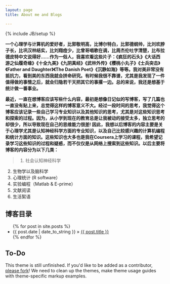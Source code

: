 ```yaml
---
layout: page
title: About me and Blogs

---
```

{% include JB/setup %}

**一个心理学与计算机的爱好者，比郭敬明高，比博尔特白，比郭德纲帅，比刘欢脖子长，比巩汉林结实，比刘翔痘少，比曾哥唱歌在调，比周杰伦吐字清楚，比布拉德皮特中文说得好……作为一俗人，我喜欢看这些片子：《疯狂的石头》《大话西游之仙履奇缘》《十全九美》《九阴真经》《武林外传》《樱桃小丸子》《士兵突击》《Father and Daughter》《The Danish Poet》《沉静如海》等等。我对美非常没有抵抗力，看到美的东西我就会拼命研究。有时候我很不靠谱，尤其是我发现了一件值得做的事情之后，就会归隐若干天把其它的事撂一边。总的来说，我还是想基于统计做一番事业。**

**最近，一直在想博客应该写些什么内容，最初是想像日记似的写博客，写了几篇也一直没有贴上来，总觉得这样的博客意义不大。经过一段时间的思考，我觉得这个博客应该记录一些自己学习专业知识以及其他知识的思考，尤其是对这些知识思考和探索的过程。因为，从小学到现在的教育总是让我被动的接受太多，独立思考的却很少，所以导致现在自己的思维能力很差!
因此，我想以后博客的内容主要是关于心理学尤其是认知神经科学方面的专业知识，以及自己比较感兴趣的计算机编程和统计方面的知识。这些知识也大多也是我在Coursera上学习的课程，我希望记录学习这些知识的过程和疑惑，而不仅仅是从网络上搜索到这些知识。以后主要将博客的内容分为以下几类：**

>1. 社会认知神经科学
2. 生物学以及脑科学
3. 心理统计 (R software）
4. 实验编程（Matlab & E-prime）
5. 文献阅读
6. 生活絮语

## 博客目录

<ul class="posts">
  {% for post in site.posts %}
    <li><span>{{ post.date | date_to_string }}</span> &raquo; <a href="{{ BASE_PATH }}{{ post.url }}">{{ post.title }}</a></li>
  {% endfor %}
</ul>

## To-Do

This theme is still unfinished. If you'd like to be added as a contributor, [please fork](http://github.com/plusjade/jekyll-bootstrap)!
We need to clean up the themes, make theme usage guides with theme-specific markup examples.


